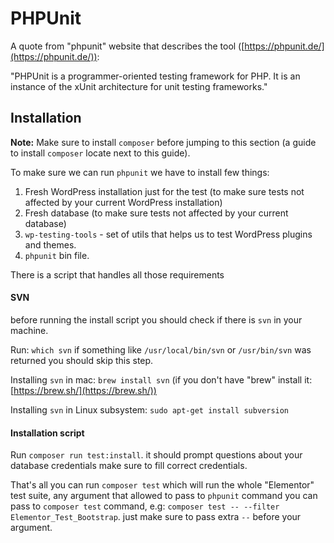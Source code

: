 # PHPUnit

A quote from "phpunit" website that describes the tool ([https://phpunit.de/](https://phpunit.de/)):

"PHPUnit is a programmer-oriented testing framework for PHP. It is an instance of the xUnit architecture for unit testing frameworks."
 
## Installation
 
**Note:** Make sure to install `composer` before jumping to this section (a guide to install `composer` locate next to this guide).
 
To make sure we can run `phpunit` we have to install few things:
1. Fresh WordPress installation just for the test (to make sure tests not affected by your current WordPress installation)
2. Fresh database (to make sure tests not affected by your current database)
3. `wp-testing-tools` - set of utils that helps us to test WordPress plugins and themes.
4. `phpunit` bin file.
 
There is a script that handles all those requirements
  
#### SVN

before running the install script you should check if there is `svn` in your machine.
 
Run: `which svn` if something like `/usr/local/bin/svn` or `/usr/bin/svn` was returned you should skip this step.

Installing `svn` in mac: `brew install svn` (if you don't have "brew" install it: [https://brew.sh/](https://brew.sh/))

Installing `svn` in Linux subsystem: `sudo apt-get install subversion`

#### Installation script

Run `composer run test:install`. it should prompt questions about your database credentials make sure to fill correct credentials.

That's all you can run `composer test` which will run the whole "Elementor" test suite, any argument that allowed to pass to `phpunit` command you can pass to `composer test` command, e.g: `composer test -- --filter Elementor_Test_Bootstrap`. just make sure to pass extra ` -- ` before your argument. 
 
 

